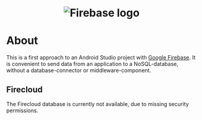 <h1 align="center">
  <img src="https://www.gstatic.com/devrel-devsite/prod/v172e5dffd78b32f4b12f8112b00e940d4993af48229fac5346097b33edb0f543/firebase/images/lockup.png" alt="Firebase logo">
</h1>

# About
This is a first approach to an Android Studio project with [Google Firebase](https://firebase.google.com/). It is convenient to send data from an application to a NoSQL-database, without a database-connector or middleware-component.

## Firecloud
The Firecloud database is currently not available, due to missing security permissions.
